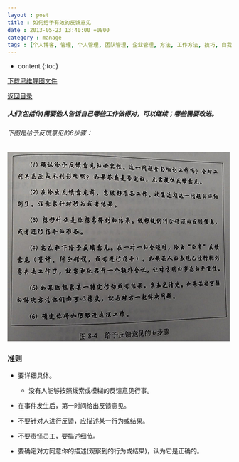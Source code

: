 ```yaml
---
layout : post
title : 如何给予有效的反馈意见
date : 2013-05-23 13:40:00 +0800
category : manage
tags : [个人博客, 管理, 个人管理, 团队管理, 企业管理, 方法, 工作方法, 技巧, 自我提升]
---
```


* content
{:toc}


[下载思维导图文件](https://docs.google.com/file/d/0B7UFT4BR96esd2JBWF8wdlRQbzA/edit?usp=sharing)

[返回目录](/manage/2013/04/07/Behind-closed-doors-secrets-of-great-management/)

##### 人们(包括你)需要他人告诉自己哪些工作做得对，可以继续；哪些需要改进。

###### 下图是给予反馈意见的6步骤：

![](/styles/images/20130523How-to-give-effective-feedback/K1QMP.jpg "给予反馈意见的6步骤")

### 准则


- 要详细具体。

    - 没有人能够按照线索或模糊的反馈意见行事。

- 在事件发生后，第一时间给出反馈意见。

- 不要针对人进行反馈，应描述某一行为或结果。

- 不要责怪员工，要描述细节。

- 要确定对方同意你的描述(观察到的行为或结果)，认为它是正确的。